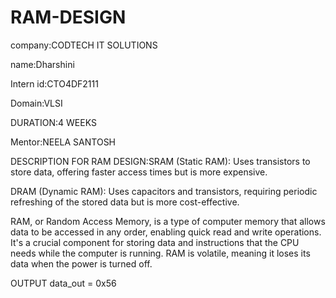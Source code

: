 # RAM-DESIGN

company:CODTECH IT SOLUTIONS

name:Dharshini

Intern id:CTO4DF2111

Domain:VLSI

DURATION:4 WEEKS

Mentor:NEELA SANTOSH

DESCRIPTION FOR RAM DESIGN:SRAM (Static RAM): Uses transistors to store data, offering faster access times but is more expensive.

DRAM (Dynamic RAM): Uses capacitors and transistors, requiring periodic refreshing of the stored data but is more cost-effective.

RAM, or Random Access Memory, is a type of computer memory that allows data to be accessed in any order, enabling quick read and write operations. It's a crucial component for storing data and instructions that the CPU needs while the computer is running. RAM is volatile, meaning it loses its data when the power is turned off.

OUTPUT data_out = 0x56
